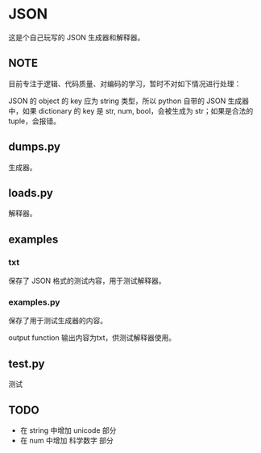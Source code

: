 # JSON

这是个自己玩写的 JSON 生成器和解释器。

## NOTE

目前专注于逻辑、代码质量、对编码的学习，暂时不对如下情况进行处理：

JSON 的 object 的 key 应为 string 类型，所以
python 自带的 JSON 生成器中，如果 dictionary 的 key 是 str, num, bool，会被生成为 str；如果是合法的 tuple，会报错。

## dumps.py

生成器。

## loads.py

解释器。

## examples
### txt

保存了 JSON 格式的测试内容，用于测试解释器。
### examples.py

保存了用于测试生成器的内容。

output function 输出内容为txt，供测试解释器使用。

## test.py

测试

## TODO
- 在 string 中增加 unicode 部分
- 在 num 中增加 科学数字 部分

